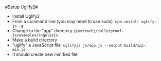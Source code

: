 #Setup Uglify2#

* Install Uglify2
* From a command line (you may need to use sudo) 
`npm install uglify-js -g`
* Change to the “app” directory
`${extract}/bulletproof-js/examples/angularjs`
* Make a build directory
* “uglify” a JavaScript file 
`uglifyjs js/app.js --output build/app-min.js`
* It should create new minified file

